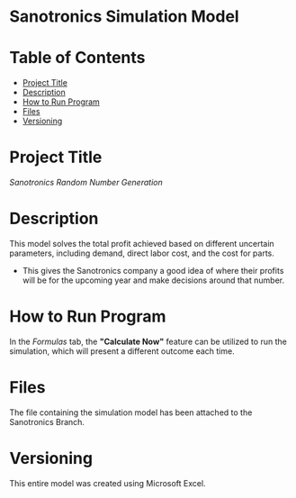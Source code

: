 # Sanotronics Simulation Model
# Table of Contents
- [Project Title](README.md)
- [Description](README.md)
- [How to Run Program](README.md)
- [Files](README.md)
- [Versioning](README.md)
# Project Title
*Sanotronics Random Number Generation*
# Description
This model solves the total profit achieved based on different uncertain parameters, including demand, direct labor cost, and the cost for parts.
- This gives the Sanotronics company a good idea of where their profits will be for the upcoming year and make decisions around that number.
# How to Run Program
In the *Formulas* tab, the **"Calculate Now"** feature can be utilized to run the simulation, which will present a different outcome each time.
# Files
The file containing the simulation model has been attached to the Sanotronics Branch.
# Versioning
This entire model was created using Microsoft Excel.

